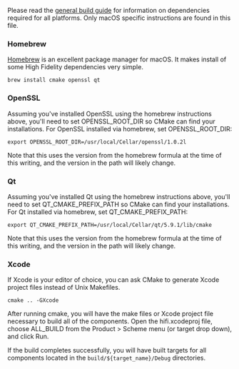 Please read the [general build guide](BUILD.md) for information on dependencies required for all platforms. Only macOS specific instructions are found in this file.

### Homebrew

[Homebrew](https://brew.sh/) is an excellent package manager for macOS. It makes install of some High Fidelity dependencies very simple.

    brew install cmake openssl qt

### OpenSSL

Assuming you've installed OpenSSL using the homebrew instructions above, you'll need to set OPENSSL_ROOT_DIR so CMake can find your installations.
For OpenSSL installed via homebrew, set OPENSSL_ROOT_DIR:

    export OPENSSL_ROOT_DIR=/usr/local/Cellar/openssl/1.0.2l

Note that this uses the version from the homebrew formula at the time of this writing, and the version in the path will likely change.

### Qt

Assuming you've installed Qt using the homebrew instructions above, you'll need to set QT_CMAKE_PREFIX_PATH so CMake can find your installations.
For Qt installed via homebrew, set QT_CMAKE_PREFIX_PATH:

    export QT_CMAKE_PREFIX_PATH=/usr/local/Cellar/qt/5.9.1/lib/cmake

Note that this uses the version from the homebrew formula at the time of this writing, and the version in the path will likely change.

### Xcode

If Xcode is your editor of choice, you can ask CMake to generate Xcode project files instead of Unix Makefiles.

    cmake .. -GXcode

After running cmake, you will have the make files or Xcode project file necessary to build all of the components. Open the hifi.xcodeproj file, choose ALL_BUILD from the Product > Scheme menu (or target drop down), and click Run.

If the build completes successfully, you will have built targets for all components located in the `build/${target_name}/Debug` directories.
